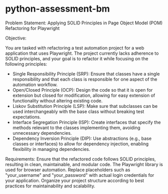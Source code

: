 # python-assessment-bm

Problem Statement: Applying SOLID Principles in Page Object Model (POM) Refactoring for Playwright

Objective:

You are tasked with refactoring a test automation project for a web application that uses Playwright. The project currently lacks adherence to SOLID principles, and your goal is to refactor it while focusing on the following principles:

* Single Responsibility Principle (SRP): Ensure that classes have a single responsibility and that each class is responsible for one aspect of the automation workflow.
* Open/Closed Principle (OCP): Design the code so that it is open for extension but closed for modification, allowing for easy extension of functionality without altering existing code.
* Liskov Substitution Principle (LSP): Make sure that subclasses can be used interchangeably with the base class without breaking test expectations.
* Interface Segregation Principle (ISP): Create interfaces that specify the methods relevant to the classes implementing them, avoiding unnecessary dependencies.
* Dependency Inversion Principle (DIP): Use abstractions (e.g., base classes or interfaces) to allow for dependency injection, enabling flexibility in managing dependencies.


Requirements:
Ensure that the refactored code follows SOLID principles, resulting in clean, maintainable, and modular code.
The Playwright library is used for browser automation.
Replace placeholders such as "your_username" and "your_password" with actual login credentials for your application.
Organize your project structure according to best practices for maintainability and scalability.
